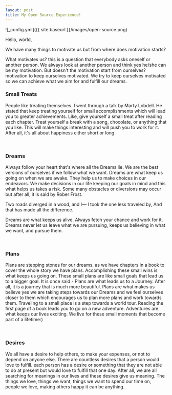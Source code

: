 ```yaml
---
layout: post
title: My Open Source Experience!
---
```


![_config.yml]({{ site.baseurl }}/images/open-source.png)

Hello, world,

We have many things to motivate us but from where does motivation starts?

What motivates us? this is a question that everybody asks oneself or another person. We always look at another person and think yes he/she can be my motivation. But doesn't the motivation start from ourselves? motivation to keep ourselves motivated. We try to keep ourselves motivated so we can achieve what we aim for and fulfill our dreams.

### Small Treats
People like treating themselves. I went through a talk by Marty Lobdell. He stated that keep treating yourself for small accomplishments which will lead you to greater achievements. Like, give yourself a small treat after reading each chapter. Treat yourself a break with a song, chocolate, or anything that you like. This will make things interesting and will push you to work for it. After all, it's all about happiness either short or long.

<br>

### Dreams
Always follow your heart that's where all the Dreams lie. We are the best versions of ourselves if we follow what we want. Dreams are what keep us going on when we are awake. They help us to make choices in our endeavors. We make decisions in our life keeping our goals in mind and this what helps us takes a risk. Some many obstacles or diversions may occur but after all, it is said by Rober Frost.

Two roads diverged in a wood, 
and I— I took the one less traveled by, 
And that has made all the difference.

Dreams are what keeps us alive. Always fetch your chance and work for it. Dreams never let us leave what we are pursuing, keeps us believing in what we want, and pursue them.

<br>

### Plans
Plans are stepping stones for our dreams. as we have chapters in a book to cover the whole story we have plans. Accomplishing these small wins is what keeps us going on. These small plans are like small goals that lead us to a bigger goal. It is once said - Plans are what leads us to a Journey. After all, it is a journey that is much more beautiful. Plans are what makes us believe yes we are taking steps towards our Dreams and we feel ourselves closer to them which encourages us to plan more plans and work towards them. Traveling to a small place is a step towards a world tour. Reading the first page of a book leads you to go on a new adventure. Adventures are what keeps our lives exciting. We live for these small moments that become part of a lifetime:)

<br>

### Desires
We all have a desire to help others, to make your expenses, or not to depend on anyone else. There are countless desires that a person would love to fulfill. each person has a desire or something that they are not able to do at present but would love to fulfill that one day. After all, we are all searching for meanings in our lives and these desires give us meaning. The things we love, things we want, things we want to spend our time on, people we love, making others happy it can be anything.
